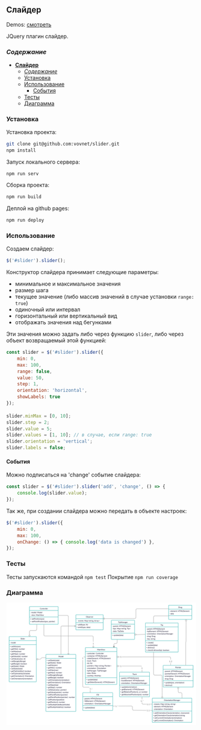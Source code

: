 ## **Слайдер**

Demos: [смотреть](https://vovnet.github.io/slider/)

JQuery плагин слайдер.

### *Содержание*
- [**Слайдер**](#слайдер)
  - [*Содержание*](#содержание)
  - [Установка](#установка)
  - [Использование](#использование)
    - [События](#события)
  - [Тесты](#тесты)
  - [Диаграмма](#диаграмма)

### Установка
Установка проекта:
```bash
git clone git@github.com:vovnet/slider.git
npm install
```
Запуск локального сервера:
```dotnetcli
npm run serv
```
Сборка проекта:
```bash
npm run build
```
Деплой на github pages:
```bash
npm run deploy
```

### Использование
Создаем слайдер:
```javascript
$('#slider').slider();
```
Конструктор слайдера принимает следующие параметры:
- минимальное и максимальное значения
- размер шага
- текущее значение (либо массив значений в случае установки `range: true`)
- одиночный или интервал
- горизонтальный или вертикальный вид
- отображать значения над бегунками

Эти значения можно задать либо через функцию `slider`, либо через объект возвращаемый этой функцией:
```javascript
const slider = $('#slider').slider({
    min: 0,
    max: 100,
    range: false,
    value: 50,
    step: 1,
    orientation: 'horizontal',
    showLabels: true
});

slider.minMax = [0, 10];
slider.step = 2;
slider.value = 5;
slider.values = [1, 10]; // в случае, если range: true
slider.orientation = 'vertical';
slider.labels = false;
```

#### События
Можно подписаться на 'change' событие слайдера:

```javascript
const slider = $('#slider').slider('add', 'change', () => {
    console.log(slider.value);
});
```

Так же, при создании слайдера можно передать в объекте настроек:

```javascript
$('#slider').slider({
    min: 0,
    max: 100,
    onChange: () => { console.log('data is changed') },
});
```

### Тесты
Тесты запускаются командой `npm test`
Покрытие `npm run coverage`

### Диаграмма
![](src/example/img/uml.jpg)
